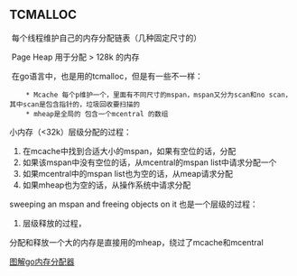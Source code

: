 ## TCMALLOC

​	每个线程维护自己的内存分配链表（几种固定尺寸的）

​	Page Heap 用于分配 > 128k 的内存

​	在go语言中，也是用的tcmalloc，但是有一些不一样：

		* Mcache 每个p维护一个，里面有不同尺寸的mspan，mspan又分为scan和no scan，其中scan是包含指针的，垃圾回收要扫描的
		* mheap是全局的 包含一个mcentral 的数组



小内存（<32k）层级分配的过程：

1.  在mcache中找到合适大小的mspan，如果有空位的话，分配
2. 如果该mspan中没有空位的话，从mcentral的mspan list中请求分配一个
3. 如果mcentral中的mspan list也为空的话，从meap请求分配
4. 如果mheap也为空的话，从操作系统中请求分配

sweeping an mspan and freeing objects on it 也是一个层级的过程：

1. 层级释放的过程，



分配和释放一个大的内存是直接用的mheap，绕过了mcache和mcentral





[图解go内存分配器](https://tonybai.com/2020/02/20/a-visual-guide-to-golang-memory-allocator-from-ground-up/)

